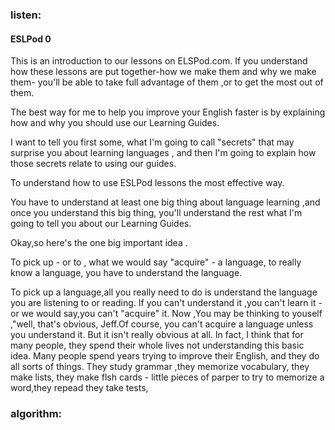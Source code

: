 ### listen:  
#### ESLPod 0
 This is an introduction to our lessons on ELSPod.com. If you understand how these lessons are put together-how we make them and why we make them- you'll be able to take full advantage of them ,or to get the most out of them.  
 
 The best way for me to help you  improve your English faster is by explaining how and why you should use our Learning Guides.
 
 I want to tell you first some, what I'm going to call "secrets" that may surprise you about learning languages , and then I'm going to explain how those secrets relate to using  our guides.
 
To understand how to use ESLPod lessons the most effective way. 

You have to understand at least one big thing about language learning ,and once you understand this big thing, you'll understand the rest what I'm going to  tell you about our Learning Guides.

Okay,so here's the one big important idea .

To pick up - or to , what we would  say "acquire" - a language, to really know a language, you have to understand the language.

To pick up a language,all you really need to do is understand the language you are listening to or reading.
If you can't understand it ,you can't learn it - or we would say,you can't "acquire" it.
Now ,You may be thinking to youself ,"well, that's obvious, Jeff.Of course, you can't acquire a language unless you understand it.
But it isn't really obvious at all.
In fact, I think that for many people, they spend their whole lives not understanding this basic idea.
Many people spend years trying to improve their English, and they do all sorts of things.
They study grammar ,they memorize vocabulary, they make lists, 
they make flsh cards - little pieces of parper to try to memorize a word,they repead  they take tests,



### algorithm:
